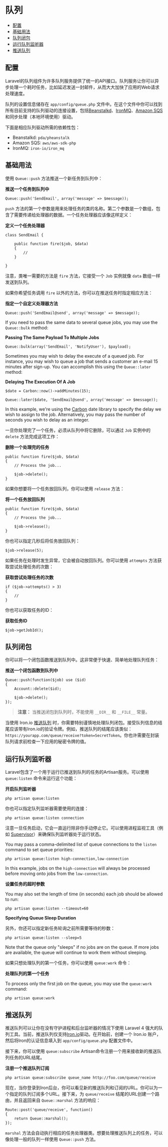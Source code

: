 # 队列

- [配置](#configuration)
- [基础用法](#basic-usage)
- [队列闭包](#queueing-closures)
- [运行队列监听器](#running-the-queue-listener)
- [推送队列](#push-queues)

<a name="configuration"></a>
## 配置

Laravel的队列组件为许多队列服务提供了统一的API接口。队列服务让你可以异步处理一个耗时任务，比如延迟发送一封邮件，从而大大加快了应用的Web请求处理速度。

队列的设置信息储存在 `app/config/queue.php` 文件中。在这个文件中你可以找到所有目前支持的队列驱动的连接设置，包括[Beanstalkd](http://kr.github.com/beanstalkd)、[IronMQ](http://iron.io)、[Amazon SQS](http://aws.amazon.com/sqs)和同步处理（本地环境使用）驱动。

下面是相应队列驱动所需的依赖性包：

- Beanstalkd: `pda/pheanstalk`
- Amazon SQS: `aws/aws-sdk-php`
- IronMQ: `iron-io/iron_mq`

<a name="basic-usage"></a>
## 基础用法

使用 `Queue::push` 方法推送一个新任务到队列中：

**推送一个任务到队列中**

	Queue::push('SendEmail', array('message' => $message));

`push` 方法的第一个参数是用来处理任务的类的名称。第二个参数是一个数组，包含了需要传递给处理器的数据。一个任务处理器应该像这样定义：

**定义一个任务处理器**

	class SendEmail {

		public function fire($job, $data)
		{
			//
		}

	}

注意，类唯一需要的方法是 `fire` 方法，它接受一个 `Job` 实例就像 `data` 数组一样发送到队列。

如果你希望任务调用 `fire` 以外的方法，你可以在推送任务时指定相应方法：

**指定一个自定义处理器方法**

	Queue::push('SendEmail@send', array('message' => $message));

If you need to pass the same data to several queue jobs, you may use the `Queue::bulk` method:

**Passing The Same Payload To Multiple Jobs**

	Queue::bulk(array('SendEmail', 'NotifyUser'), $payload);

Sometimes you may wish to delay the execute of a queued job. For instance, you may wish to queue a job that sends a customer an e-mail 15 minutes after sign-up. You can accomplish this using the `Queue::later` method:

**Delaying The Execution Of A Job**

	$date = Carbon::now()->addMinutes(15);

	Queue::later($date, 'SendEmail@send', array('message' => $message));

In this example, we're using the [Carbon](https://github.com/briannesbitt/Carbon) date library to specify the delay we wish to assign to the job. Alternatively, you may pass the number of seconds you wish to delay as an integer.

一旦你处理完了一个任务，必须从队列中将它删除，可以通过 `Job` 实例中的 `delete` 方法完成这项工作：

**删除一个处理完的任务**

	public function fire($job, $data)
	{
		// Process the job...

		$job->delete();
	}

如果你想要将一个任务放回队列，你可以使用 `release` 方法：

**将一个任务放回队列**

	public function fire($job, $data)
	{
		// Process the job...

		$job->release();
	}

你也可以指定几秒后将任务放回队列：

	$job->release(5);

如果任务在处理时发生异常，它会被自动放回队列。你可以使用 `attempts` 方法获取尝试处理任务的次数：

**获取尝试处理任务的次数**

	if ($job->attempts() > 3)
	{
		//
	}

你也可以获取任务的ID：

**获取任务ID**

	$job->getJobId();

<a name="queueing-closures"></a>
## 队列闭包

你可以将一个闭包函数推送到队列中。这非常便于快速、简单地处理队列任务：

**推送一个闭包函数到队列中**

	Queue::push(function($job) use ($id)
	{
		Account::delete($id);

		$job->delete();
	});

> **注意：** 当推送闭包到队列时，不能使用 `__DIR__` 和 `__FILE__` 常量。

当使用 Iron.io [推送队列](#push-queues) 时，你需要特别谨慎地处理队列闭包。接受队列信息的结尾应该带有Iron.io的验证令牌。例如，推送队列的结尾应该类似： `https://yourapp.com/queue/receive?token=SecretToken`。你也许需要在封装队列请求前检查一下应用的秘密令牌的值。

<a name="running-the-queue-listener"></a>
## 运行队列监听器

Laravel包含了一个用于运行已推送到队列的任务的Artisan服务。可以使用 `queue:listen` 命令来运行这个功能：

**开启队列监听器**

	php artisan queue:listen

你也可以指定队列监听器需要使用的连接：

	php artisan queue:listen connection

注意一旦任务启动，它会一直运行除非你手动停止它。可以使用进程监视工具（例如 [Supervisor](http://supervisord.org/)）来确保队列监听器处于运行状态。

You may pass a comma-delimited list of queue connections to the `listen` command to set queue priorities:

	php artisan queue:listen high-connection,low-connection

In this example, jobs on the `high-connection` will always be processed before moving onto jobs from the `low-connection`.

**设置任务的超时参数**

You may also set the length of time (in seconds) each job should be allowed to run:

	php artisan queue:listen --timeout=60

**Specifying Queue Sleep Duration**

另外，你还可以指定新任务轮询之前所需要等待的秒数：

	php artisan queue:listen --sleep=5

Note that the queue only "sleeps" if no jobs are on the queue. If more jobs are available, the queue will continue to work them without sleeping.

如果只想处理队列的第一个任务，你可以使用 `queue:work` 命令：

**处理队列的第一个任务**

To process only the first job on the queue, you may use the `queue:work` command:

	php artisan queue:work

<a name="push-queues"></a>
## 推送队列

推送队列可以让你在没有守护进程和后台监听器的情况下使用 Laravel 4 强大的队列工具。当前，推送队列仅支持[Iron.io](http://iron.io)驱动。在开始前，创建一个 Iron.io 账户，然后将Iron的认证信息填入到 `app/config/queue.php` 配置文件中。

接下来，你可以使用 `queue:subscribe` Artisan命令注册一个用来接收新的推送队列任务的URL结尾。

**注册一个推送队列订阅**

	php artisan queue:subscribe queue_name http://foo.com/queue/receive

现在，当你登录到Iron后台，你可以看见新的推送队列和订阅的URL。你可以为一个指定的队列订阅多个URL。接下来，为 `queue/receive` 结尾的URL创建一个路由，并且返回来自 `Queue::marshal` 方法的响应：

	Route::post('queue/receive', function()
	{
		return Queue::marshal();
	});

`marshal` 方法会自动执行相应的任务处理器类。想要处理推送队列上的任务，可以像处理一般的队列一样使用 `Queue::push` 方法。
